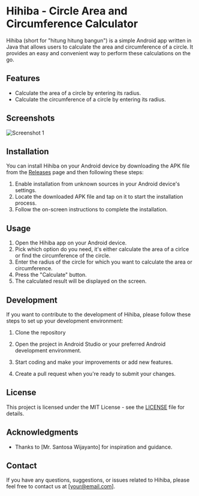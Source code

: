 # Hihiba - Circle Area and Circumference Calculator

Hihiba (short for "hitung hitung bangun") is a simple Android app written in Java that allows users to calculate the area and circumference of a circle. It provides an easy and convenient way to perform these calculations on the go.

## Features

- Calculate the area of a circle by entering its radius.
- Calculate the circumference of a circle by entering its radius.

## Screenshots

![Screenshot 1](/screenshots/screenshot1.png)

## Installation

You can install Hihiba on your Android device by downloading the APK file from the [Releases](https://github.com/kimiginting/HiHiBa/releases) page and then following these steps:

1. Enable installation from unknown sources in your Android device's settings.
2. Locate the downloaded APK file and tap on it to start the installation process.
3. Follow the on-screen instructions to complete the installation.

## Usage

1. Open the Hihiba app on your Android device.
2. Pick which option do you need, it's either calculate the area of a cirlce or find the circumference of the circle.
3. Enter the radius of the circle for which you want to calculate the area or circumference.
4. Press the "Calculate" button.
5. The calculated result will be displayed on the screen.

## Development

If you want to contribute to the development of Hihiba, please follow these steps to set up your development environment:

1. Clone the repository

2. Open the project in Android Studio or your preferred Android development environment.

3. Start coding and make your improvements or add new features.

4. Create a pull request when you're ready to submit your changes.

## License

This project is licensed under the MIT License - see the [LICENSE](/LICENSE) file for details.

## Acknowledgments

- Thanks to [Mr. Santosa Wijayanto] for inspiration and guidance.

## Contact

If you have any questions, suggestions, or issues related to Hihiba, please feel free to contact us at [your@email.com].



